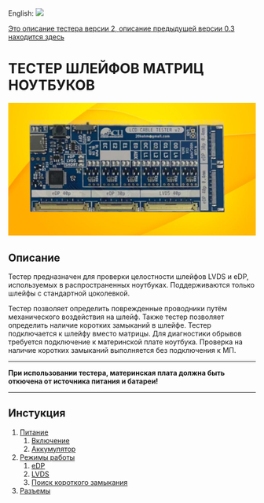 ﻿<div align="left">
 English: <a title="English" href="README.md"><img src="https://upload.wikimedia.org/wikipedia/commons/a/ae/Flag_of_the_United_Kingdom.svg" height="16px"/>
</div>

Это описание тестера версии 2, описание предыдущей версии 0.3 [находится здесь](/v03/README.md)
# ТЕСТЕР ШЛЕЙФОВ МАТРИЦ НОУТБУКОВ  
![Tester20](./images/lcd20.png)
## Описание
Тестер предназначен для проверки целостности шлейфов LVDS и eDP, используемых в распространенных ноутбуках. Поддерживаются только шлейфы с стандартной цоколевкой.

Тестер позволяет определить поврежденные проводники путём механического воздействия на шлейф.
Также тестер позволяет определить наличие коротких замыканий в шлейфе.
Тестер подключается к шлейфу вместо матрицы.
Для диагностики обрывов требуется подключение к материнской плате ноутбука. 
Проверка на наличие коротких замыканий выполняется без подключения к МП.
___
__При использовании тестера, материнская плата должна быть откючена от источника питания и батареи!__
___
## Инстукция
1. [Питание](./docs/v20/POWER-ru.md)  
    1. [Включение](./docs/v20/POWER-ru.md#Включение)  
    2. [Аккумулятор](./docs/v20/POWER-ru.md#Аккумулятор)
2. [Режимы работы](./docs/v20/MODES-ru.md) 
    1. [eDP](./docs/v20/MODES-ru.md)  
    2. [LVDS](./docs/v20/MODES-ru.md)  
    3. [Поиск короткого замыкания](./docs/v20/MODES-ru.md)  
3. [Разъемы](./docs/v20/CONN-ru.md)  
